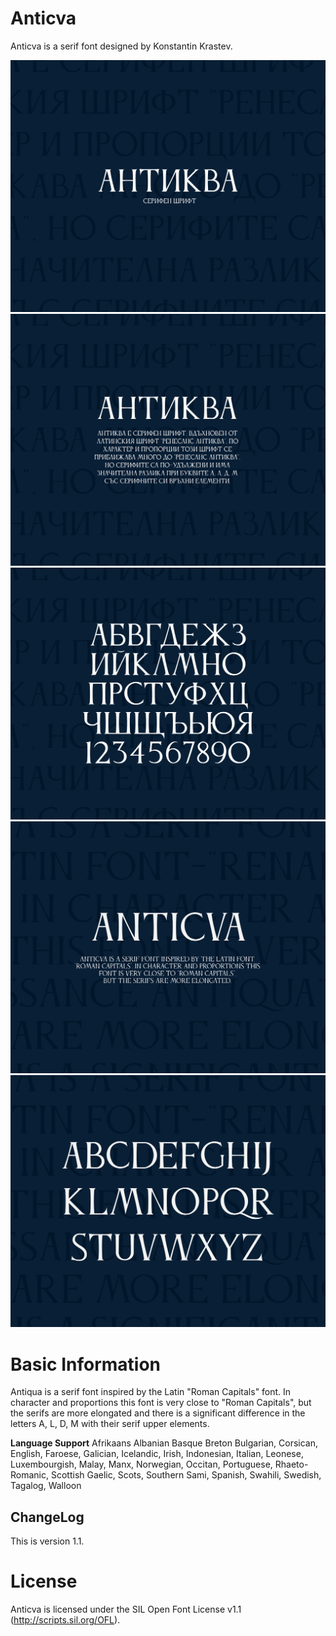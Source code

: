 # Anticva
Anticva is a serif font designed by Konstantin Krastev. 


![](Documentation/anticva-01.png) 
![](Documentation/anticva-02.png)
![](Documentation/anticva-03.png)
![](Documentation/anticva-4.png)
![](Documentation/anticva-5.png)


# Basic Information
Antiqua is a serif font inspired by the Latin "Roman Capitals" font. In character and proportions this font is very close to "Roman Capitals", but the serifs are more elongated and there is a significant difference in the letters A, L, D, M with their serif upper elements.

**Language Support**
Afrikaans Albanian Basque Breton Bulgarian, Corsican, English, Faroese, Galician, Icelandic, Irish, Indonesian, Italian, Leonese, Luxembourgish, Malay, Manx, Norwegian, Occitan, Portuguese, Rhaeto-Romanic, Scottish Gaelic, Scots, Southern Sami, Spanish, Swahili, Swedish, Tagalog, Walloon


## ChangeLog

This is version 1.1.

# License

Anticva is licensed under the SIL Open Font License v1.1 (http://scripts.sil.org/OFL).

